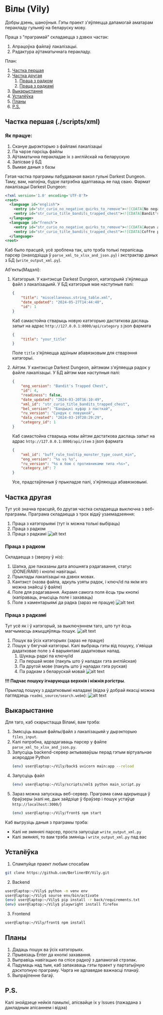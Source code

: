 # Вілы (Vily)

Добры дзень, шаноўныя. Гэты праект з'яўляецца дапамогай аматарам перакладу гульняў на беларуску мову.

Праца з "праграмай" складаецца з дзвюх частак:
1. Апрацоўка файлаў лакалізацыі.
2. Рэдактура аўтаматычнага перакладу.

План:
1. [Частка першая](#частка-першая-scriptsxml)
2. [Частка другая](#частка-другая)
    1. [Праца з радком](#праца-з-радком)
    2. [Праца з радкамі](#праца-з-радкамі)
3. [Выкарыстанне](#выкарыстанне)
4. [Усталёўка](#усталёўка)
5. [Планы](#планы)
6. [P.S.](#ps)

## Частка першая (./scripts/xml)
### Як працуе:
1. Скануе дырэкторыю з файламі лакалізацыі
2. Па чарзе парсіць файлы
3. Аўтаматычна перакладае іх з англійскай на беларускую
4. Запісвае ў БД
5. Вымае даныя з базы

Гэтая частка праграмы пабудаваная вакол гульні Darkest Dungeon. Таму, вам, напэўна, будзе патрэбна адаптаваць яе пад сваю. Фармат лакалізацыі Darkest Dungeon:
```XML
<?xml version='1.0' encoding='UTF-8'?>
<root>
  <language id="english">
    <entry id="str_curio_no_negative_quirks_to_remove"><![CDATA[No negative quirks to remove.]]></entry>
    <entry id="str_curio_title_bandits_trapped_chest"><![CDATA[Bandit's Trapped Chest]]></entry>
  </language>
  <language id="french">
    <entry id="str_curio_no_negative_quirks_to_remove"><![CDATA[Aucun attribut négatif à supprimer.]]></entry>
    <entry id="str_curio_title_bandits_trapped_chest"><![CDATA[Coffre piégé de bandit]]></entry>
  </language>
<root>
```

Каб было прасцей, усё зроблена так, што трэба толькі перапісаць парсер (знаходзіцца ў `parse_xml_to_xlsx_and_json.py`) і экстрактар даных з БД (`write_output_xml.py`).



Аб'екты(Мадэлі):
1. Катэгорыя. У кантэксце Darkest Dungeon, катэгорыяй з'яўляецца файл з лакалізацыяй.
У БД катэгорыя мае наступныя палі:
    ```JSON
    {
        "title": "miscellaneous.string_table.xml",
        "date_updated": "2024-05-27T14:44:48",
        "id": 1
    }
    ```
    Каб самастойна стварыць новую катэгорыю дастаткова даслаць запыт на адрас `http://127.0.0.1:8000/api/category` з json фармата 
    ```JSON
    {
        "title": "your_title"
    }
    ``` 
    Поле `title` з'яўляецца адзіным абавязковым для стварэння катэгорыі.

2. Айтэм. У кантэксце Darkest Dungeon, айтэмам з'яўляецца радок у файле лакалізацыі. У БД айтэм мае наступныя палі:
    ```JSON
    {
        "eng_version": "Bandit's Trapped Chest",
        "id": 4,
        "readiness": false,
        "date_updated": "2024-03-20T16:10:49",
        "xml_id": "str_curio_title_bandits_trapped_chest",
        "bel_version": "Бандыцкі куфар з пасткай",
        "ru_version": "Сундук с ловушкой",
        "data_created": "2024-03-19T20:29:29",
        "category_id": 1
    }
    ```
    Каб самастойна стварыць новы айтэм дастаткова даслаць запыт на адрас `http://127.0.0.1:8000/api/item` з json фармата 
    ```JSON
    {
        "xml_id": "buff_rule_tooltip_monster_type_count_min",
        "eng_version": "%s vs %s",
        "ru_version": "%s в бою с противниками типа «%s»",
        "category_id": 7
    }
    ```
    Усе, прадстаўленыя ў прыкладзе палі, з'яўляюцца абавязковымі.

## Частка другая

Тут усё значна прасцей, бо другая частка складаецца выключна з веб-праграмы. Праграма складаецца з трох відаў узаемадзеяння:
1. Праца з катэгорыямі (тут іх можна толькі выбіраць)
2. Праца з радком
3. Праца з радкамі
![alt text](readmi_source/first.png)

### Праца з радком
Складаецца з (зверху ў ніз):
1. Шапка, дзе паказаны дата апошняга рэдагавання, статус (DONE/RAW) і кнопкі навігацыі.
2. Прыклады лакалізацыі на дзвюх мовах.
3. Кантэкст (назва файла, адкуль узяты радок, і ключ/id па якім яго можна знайсці ў файле)
4. Поле для рэдагавання. Акрамя самога поля ёсць тры кнопкі (капіраваць, ачысціць поле і захаваць)
5. Поле з каментарыямі да радка (зараз не працуе)
![alt text](readmi_source/second.png)

### Праца з радкамі

Тут усё як і ў катэгорый, за выключэннем таго, што тут ёсць магчымасць ажыццяўляць пошук.
![alt text](readmi_source/search.png)
1. Пошук ва ўсіх катэгорыях (зараз не працуе)
2. Пошук у бягучай катэгорыі. Калі выбраць гэты від пошуку, з'явіцца дадатковае поле з 4 варыянтамі дадатковых налад.
    1) Шукаць радкі па ключу/id
    2) Па першай мове (пакуль што ў наладах гэта англійская)
    3) Па другой мове (пакуль што ў наладах гэта руская)
    4) Па радкам з беларускай мовай
    ![alt text](readmi_source/search2.png)

__!!! Падчас пошуку ігнаруюцца верхнія і ніжнія рэгістры__.

Прыклад пошуку з дадатковымі наладамі (відэа ў добрай якасці можна паглядзець `readmi_source/search.webm`):
![alt text](readmi_source/search.gif)

## Выкарыстанне

Для таго, каб скарыстацца Віламі, вам трэба:
1. Змясціць вашыя файлы/файл з лакалізацыяй у дырэкторыю `files_input`.
2. Калі патрэбна, адрэдагаваць парсер у файле `parse_xml_to_xlsx_and_json.py`.
3. Запусціць backend-сервер актываваўшы перад гэтым віртуальнае асяроддзе Python
    ```bash
    (env) user@laptop:~/Vily/back$ uvicorn main:app --reload
    ```
4. Запусціць файл 
    ```bash
    (env) user@laptop:~/Vily/scripts/xml$ python main_script.py
    ```
5. Зараз можна запускаць веб-сервер. Праграма сама адкрыецца ў браўзеры (калі не, дык зайдзіце ў браўзер і пошук устаўце `http://localhost:3000/`)
    ```bash
    (env) user@laptop:~/Vily/front$ npm start
    ```

Каб выгрузіць даныя з праграмы трэба:
- Калі не змянялі парсер, проста запусціце `write_output_xml.py`
- Калі змянялі, то вам трэба змяніць і `write_output_xml.py` пад вас

## Усталёўка
1. Спампуйце праект любым спосабам
```bash
git clone https://github.com/BerlinerBY/Vily.git
```
2. Backend
```bash
user@laptop:~/Vily$ python -m venv env
user@laptop:~/Vily$ sourse env/bin/activate
(env) user@laptop:~/Vily$ pip install -r back/requirements.txt
(env) user@laptop:~/Vily$ playwright install firefox
``` 
3. Frontend
```bash
user@laptop:~/Vily/front$ npm install
```

## Планы

1. Дадаць пошук ва ўсіх катэгорыях.
2. Прывязаць Enter да кнопкі захавання.
3. Выправіць навігацыю па спісе радкоў з дапамогай стрэлак.
4. Падумаць над тым, каб запакаваць гэты праект у партатыўную дэсктопную праграму.
Чарга не адпавядае важнасці планаў.
5. Выпраўленне багаў.

## P.S.

Калі знойдзеце нейкія памылкі, апісвайце іх у Issues (пажадана з дакладным апісаннем і відэа)